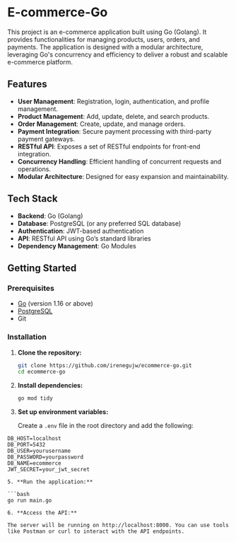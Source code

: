 # E-commerce-Go

This project is an e-commerce application built using Go (Golang). It provides functionalities for managing products, users, orders, and payments. The application is designed with a modular architecture, leveraging Go's concurrency and efficiency to deliver a robust and scalable e-commerce platform.

## Features

- **User Management**: Registration, login, authentication, and profile management.
- **Product Management**: Add, update, delete, and search products.
- **Order Management**: Create, update, and manage orders.
- **Payment Integration**: Secure payment processing with third-party payment gateways.
- **RESTful API**: Exposes a set of RESTful endpoints for front-end integration.
- **Concurrency Handling**: Efficient handling of concurrent requests and operations.
- **Modular Architecture**: Designed for easy expansion and maintainability.

## Tech Stack

- **Backend**: Go (Golang)
- **Database**: PostgreSQL (or any preferred SQL database)
- **Authentication**: JWT-based authentication
- **API**: RESTful API using Go’s standard libraries
- **Dependency Management**: Go Modules

## Getting Started

### Prerequisites

- [Go](https://golang.org/doc/install) (version 1.16 or above)
- [PostgreSQL](https://www.postgresql.org/download/)
- Git

### Installation

1. **Clone the repository:**

   ```bash
   git clone https://github.com/irenegujw/ecommerce-go.git
   cd ecommerce-go

2. **Install dependencies:**
   
   ```bash
   go mod tidy
   
3. **Set up environment variables:**

   Create a `.env` file in the root directory and add the following:

  ```env
  DB_HOST=localhost
  DB_PORT=5432
  DB_USER=yourusername
  DB_PASSWORD=yourpassword
  DB_NAME=ecommerce
  JWT_SECRET=your_jwt_secret

5. **Run the application:**

  ```bash
  go run main.go

6. **Access the API:**

  The server will be running on http://localhost:8000. You can use tools like Postman or curl to interact with the API endpoints.
   
